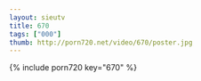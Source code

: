 ```yaml
--- 
layout: sieutv
title: 670
tags: ["000"]
thumb: http://porn720.net/video/670/poster.jpg
---
```

{% include porn720 key="670" %} 
